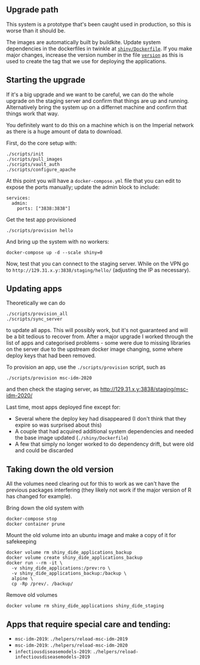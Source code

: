 ## Upgrade path

This system is a prototype that's been caught used in production, so this is worse than it should be.

The images are automatically built by buildkite. Update system dependencies in the dockerfiles in twinkle at [`shiny/Dockerfile`](https://github.com/mrc-ide/twinkle/blob/master/shiny/Dockerfile). If you make major changes, increase the version number in the file [`version`](https://github.com/mrc-ide/twinkle/blob/master/version) as this is used to create the tag that we use for deploying the applications.

## Starting the upgrade

If it's a big upgrade and we want to be careful, we can do the whole upgrade on the staging server and confirm that things are up and running.  Alternatively bring the system up on a differnet machine and confirm that things work that way.

You definitely want to do this on a machine which is on the Imperial network as there is a huge amount of data to download.

First, do the core setup with:

```
./scripts/init
./scripts/pull_images
./scripts/vault_auth
./scripts/configure_apache
```

At this point you will have a `docker-compose.yml` file that you can edit to expose the ports manually; update the admin block to include:

```
services:
  admin:
    ports: ["3838:3838"]
```

Get the test app provisioned

```
./scripts/provision hello
```

And bring up the system with no workers:

```
docker-compose up -d --scale shiny=0
```

Now, test that you can connect to the staging server. While on the VPN go to `http://129.31.x.y:3838/staging/hello/` (adjusting the IP as necessary).

## Updating apps

Theoretically we can do

```
./scripts/provision_all
./scripts/sync_server
```

to update all apps. This will possibly work, but it's not guaranteed and will be a bit tedious to recover from. After a major upgrade I worked through the list of apps and categorised problems - some were due to missing libraries on the server due to the upstream docker image changing, some where deploy keys that had been removed.

To provision an app, use the `./scripts/provision` script, such as

```
./scripts/provision msc-idm-2020
```

and then check the staging server, as http://129.31.x.y:3838/staging/msc-idm-2020/

Last time, most apps deployed fine except for:

* Several where the deploy key had disappeared (I don't think that they expire so was surprised about this)
* A couple that had acquired additional system dependencies and needed the base image updated (`./shiny/Dockerfile`)
* A few that simply no longer worked to do dependency drift, but were old and could be discarded

## Taking down the old version

All the volumes need clearing out for this to work as we can't have the previous packages interfering (they likely not work if the major version of R has changed for example).

Bring down the old system with

```
docker-compose stop
docker container prune
```

Mount the old volume into an ubuntu image and make a copy of it for safekeeping

```
docker volume rm shiny_dide_applications_backup
docker volume create shiny_dide_applications_backup
docker run --rm -it \
  -v shiny_dide_applications:/prev:ro \
  -v shiny_dide_applications_backup:/backup \
  alpine \
  cp -Rp /prev/. /backup/
```

Remove old volumes

```
docker volume rm shiny_dide_applications shiny_dide_staging
```

## Apps that require special care and tending:

* `msc-idm-2019`: `./helpers/reload-msc-idm-2019`
* `msc-idm-2019`: `./helpers/reload-msc-idm-2020`
* `infectiousdiseasemodels-2019`: `./helpers/reload-infectiousdiseasemodels-2019`
